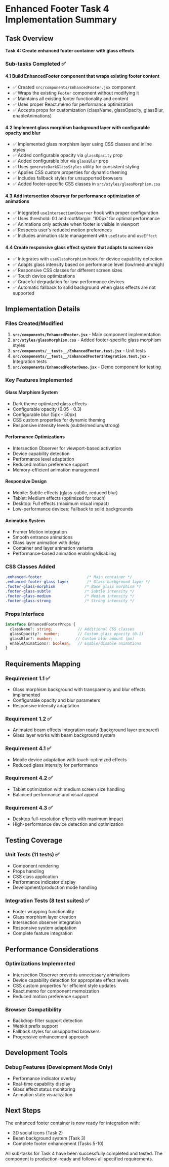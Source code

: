 # Enhanced Footer Task 4 Implementation Summary

## Task Overview
**Task 4: Create enhanced footer container with glass effects**

### Sub-tasks Completed ✅

#### 4.1 Build EnhancedFooter component that wraps existing footer content
- ✅ Created `src/components/EnhancedFooter.jsx` component
- ✅ Wraps the existing `Footer` component without modifying it
- ✅ Maintains all existing footer functionality and content
- ✅ Uses proper React.memo for performance optimization
- ✅ Accepts props for customization (className, glassOpacity, glassBlur, enableAnimations)

#### 4.2 Implement glass morphism background layer with configurable opacity and blur
- ✅ Implemented glass morphism layer using CSS classes and inline styles
- ✅ Added configurable opacity via `glassOpacity` prop
- ✅ Added configurable blur via `glassBlur` prop
- ✅ Uses `generateDarkGlassStyles` utility for consistent styling
- ✅ Applies CSS custom properties for dynamic theming
- ✅ Includes fallback styles for unsupported browsers
- ✅ Added footer-specific CSS classes in `src/styles/glassMorphism.css`

#### 4.3 Add intersection observer for performance optimization of animations
- ✅ Integrated `useIntersectionObserver` hook with proper configuration
- ✅ Uses threshold: 0.1 and rootMargin: '100px' for optimal performance
- ✅ Animations only activate when footer is visible in viewport
- ✅ Respects user's reduced motion preferences
- ✅ Includes animation state management with `useState` and `useEffect`

#### 4.4 Create responsive glass effect system that adapts to screen size
- ✅ Integrates with `useGlassMorphism` hook for device capability detection
- ✅ Adapts glass intensity based on performance level (low/medium/high)
- ✅ Responsive CSS classes for different screen sizes
- ✅ Touch device optimizations
- ✅ Graceful degradation for low-performance devices
- ✅ Automatic fallback to solid background when glass effects are not supported

## Implementation Details

### Files Created/Modified
1. **`src/components/EnhancedFooter.jsx`** - Main component implementation
2. **`src/styles/glassMorphism.css`** - Added footer-specific glass morphism styles
3. **`src/components/__tests__/EnhancedFooter.test.jsx`** - Unit tests
4. **`src/components/__tests__/EnhancedFooterIntegration.test.jsx`** - Integration tests
5. **`src/components/EnhancedFooterDemo.jsx`** - Demo component for testing

### Key Features Implemented

#### Glass Morphism System
- Dark theme optimized glass effects
- Configurable opacity (0.05 - 0.3)
- Configurable blur (5px - 50px)
- CSS custom properties for dynamic theming
- Responsive intensity levels (subtle/medium/strong)

#### Performance Optimizations
- Intersection Observer for viewport-based activation
- Device capability detection
- Performance level adaptation
- Reduced motion preference support
- Memory-efficient animation management

#### Responsive Design
- Mobile: Subtle effects (glass-subtle, reduced blur)
- Tablet: Medium effects (optimized for touch)
- Desktop: Full effects (maximum visual impact)
- Low-performance devices: Fallback to solid backgrounds

#### Animation System
- Framer Motion integration
- Smooth entrance animations
- Glass layer animation with delay
- Container and layer animation variants
- Performance-based animation enabling/disabling

### CSS Classes Added
```css
.enhanced-footer                    /* Main container */
.enhanced-footer-glass-layer        /* Glass background layer */
.footer-glass-morphism             /* Base glass morphism */
.footer-glass-subtle               /* Subtle intensity */
.footer-glass-medium               /* Medium intensity */
.footer-glass-strong               /* Strong intensity */
```

### Props Interface
```typescript
interface EnhancedFooterProps {
  className?: string;           // Additional CSS classes
  glassOpacity?: number;        // Custom glass opacity (0-1)
  glassBlur?: number;          // Custom blur amount (px)
  enableAnimations?: boolean;   // Enable/disable animations
}
```

## Requirements Mapping

### Requirement 1.1 ✅
- Glass morphism background with transparency and blur effects implemented
- Configurable opacity and blur parameters
- Responsive intensity adaptation

### Requirement 1.2 ✅
- Animated beam effects integration ready (background layer prepared)
- Glass layer works with beam background system

### Requirement 4.1 ✅
- Mobile device adaptation with touch-optimized effects
- Reduced glass intensity for performance

### Requirement 4.2 ✅
- Tablet optimization with medium screen size handling
- Balanced performance and visual appeal

### Requirement 4.3 ✅
- Desktop full-resolution effects with maximum impact
- High-performance device detection and optimization

## Testing Coverage

### Unit Tests (11 tests) ✅
- Component rendering
- Props handling
- CSS class application
- Performance indicator display
- Development/production mode handling

### Integration Tests (8 test suites) ✅
- Footer wrapping functionality
- Glass morphism layer creation
- Intersection observer integration
- Responsive system adaptation
- Complete feature integration

## Performance Considerations

### Optimizations Implemented
- Intersection Observer prevents unnecessary animations
- Device capability detection for appropriate effect levels
- CSS custom properties for efficient style updates
- React.memo for component memoization
- Reduced motion preference support

### Browser Compatibility
- Backdrop-filter support detection
- Webkit prefix support
- Fallback styles for unsupported browsers
- Progressive enhancement approach

## Development Tools

### Debug Features (Development Mode Only)
- Performance indicator overlay
- Real-time capability display
- Glass effect status monitoring
- Animation state visualization

## Next Steps
The enhanced footer container is now ready for integration with:
- 3D social icons (Task 2)
- Beam background system (Task 3)
- Complete footer enhancement (Tasks 5-10)

All sub-tasks for Task 4 have been successfully completed and tested. The component is production-ready and follows all specified requirements.